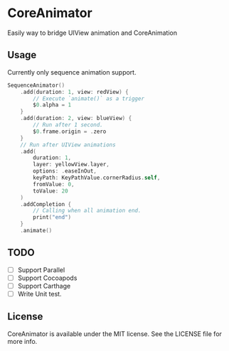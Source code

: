 # CoreAnimator

Easily way to bridge UIView animation and CoreAnimation

## Usage

Currently only sequence animation support.

```swift
SequenceAnimator()
    .add(duration: 1, view: redView) {
        // Execute `animate()` as a trigger
        $0.alpha = 1
    }
    .add(duration: 2, view: blueView) {
        // Run after 1 second.
        $0.frame.origin = .zero
    }
    // Run after UIView animations
    .add(
        duration: 1,
        layer: yellowView.layer,
        options: .easeInOut,
        keyPath: KeyPathValue.cornerRadius.self,
        fromValue: 0,
        toValue: 20
    )
    .addCompletion {
        // Calling when all animation end.
        print("end")
    }
    .animate()
```


## TODO
- [ ] Support Parallel
- [ ] Support Cocoapods
- [ ] Support Carthage
- [ ] Write Unit test.

## License
CoreAnimator is available under the MIT license. See the LICENSE file for more info.



